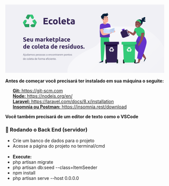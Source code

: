 ![SignUp Mobile](./resources/assets/banner.png)

<p style="font-weight: bold">Antes de começar você precisará ter instalado em sua máquina o seguite:</p>
<ul>
    <a href="https://git-scm.com"><span style="font-weight: bold">Git:</span> https://git-scm.com</a>    
    <br>    
    <a href="https://nodejs.org/en/"><span style="font-weight: bold">Node:</span> https://nodejs.org/en/</a>
    <br>
    <a href="https://laravel.com/docs/8.x/installation"><span style="font-weight: bold">Laravel:</span> https://laravel.com/docs/8.x/installation</a>
    <br>
    <a href="https://laravel.com/docs/8.x/installation"><span style="font-weight: bold">Insomnia ou Postman:</span> https://insomnia.rest/download</a> 
</ul>

<p style="font-weight: bold">Você também precisará de um editor de texto como o VSCode</p>

### 🎲 Rodando o Back End (servidor)

<ul>
    <li>Crie um banco de dados para o projeto</li>
    <li>Acesse a página do projeto no terminal/cmd</li>
    <br />
    <li style="font-weight: bold">Execute:</li>
    <li>php artisan migrate</li>
    <li>php artisan db:seed --class=ItemSeeder</li>
    <li>npm install</li>
    <li>php artisan serve --host 0.0.0.0</li>
</ul>

